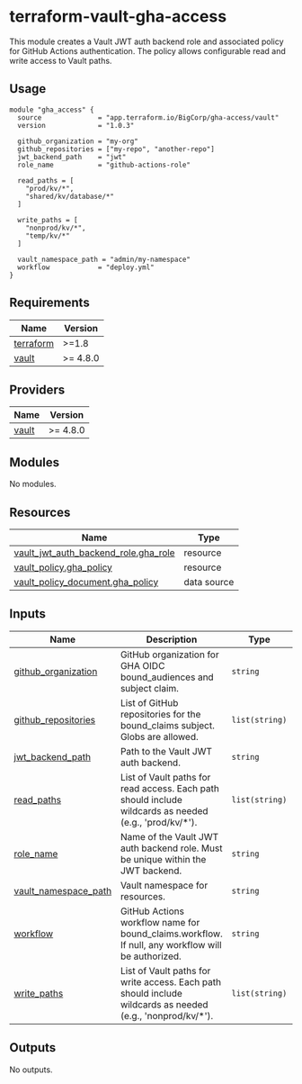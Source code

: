 # terraform-vault-gha-access

This module creates a Vault JWT auth backend role and associated policy for GitHub Actions authentication. The policy allows configurable read and write access to Vault paths.

## Usage

```hcl
module "gha_access" {
  source              = "app.terraform.io/BigCorp/gha-access/vault"
  version             = "1.0.3"

  github_organization = "my-org"
  github_repositories = ["my-repo", "another-repo"]
  jwt_backend_path    = "jwt"
  role_name           = "github-actions-role"
  
  read_paths = [
    "prod/kv/*",
    "shared/kv/database/*"
  ]
  
  write_paths = [
    "nonprod/kv/*",
    "temp/kv/*"
  ]
  
  vault_namespace_path = "admin/my-namespace"
  workflow            = "deploy.yml"
}
```

<!-- BEGIN_TF_DOCS -->
## Requirements

| Name | Version |
|------|---------|
| <a name="requirement_terraform"></a> [terraform](#requirement\_terraform) | >=1.8 |
| <a name="requirement_vault"></a> [vault](#requirement\_vault) | >= 4.8.0 |

## Providers

| Name | Version |
|------|---------|
| <a name="provider_vault"></a> [vault](#provider\_vault) | >= 4.8.0 |

## Modules

No modules.

## Resources

| Name | Type |
|------|------|
| [vault_jwt_auth_backend_role.gha_role](https://registry.terraform.io/providers/hashicorp/vault/latest/docs/resources/jwt_auth_backend_role) | resource |
| [vault_policy.gha_policy](https://registry.terraform.io/providers/hashicorp/vault/latest/docs/resources/policy) | resource |
| [vault_policy_document.gha_policy](https://registry.terraform.io/providers/hashicorp/vault/latest/docs/data-sources/policy_document) | data source |

## Inputs

| Name | Description | Type | Default | Required |
|------|-------------|------|---------|:--------:|
| <a name="input_github_organization"></a> [github\_organization](#input\_github\_organization) | GitHub organization for GHA OIDC bound\_audiences and subject claim. | `string` | n/a | yes |
| <a name="input_github_repositories"></a> [github\_repositories](#input\_github\_repositories) | List of GitHub repositories for the bound\_claims subject. Globs are allowed. | `list(string)` | n/a | yes |
| <a name="input_jwt_backend_path"></a> [jwt\_backend\_path](#input\_jwt\_backend\_path) | Path to the Vault JWT auth backend. | `string` | n/a | yes |
| <a name="input_read_paths"></a> [read\_paths](#input\_read\_paths) | List of Vault paths for read access. Each path should include wildcards as needed (e.g., 'prod/kv/*'). | `list(string)` | `[]` | no |
| <a name="input_role_name"></a> [role\_name](#input\_role\_name) | Name of the Vault JWT auth backend role. Must be unique within the JWT backend. | `string` | n/a | yes |
| <a name="input_vault_namespace_path"></a> [vault\_namespace\_path](#input\_vault\_namespace\_path) | Vault namespace for resources. | `string` | `null` | no |
| <a name="input_workflow"></a> [workflow](#input\_workflow) | GitHub Actions workflow name for bound\_claims.workflow. If null, any workflow will be authorized. | `string` | `null` | no |
| <a name="input_write_paths"></a> [write\_paths](#input\_write\_paths) | List of Vault paths for write access. Each path should include wildcards as needed (e.g., 'nonprod/kv/*'). | `list(string)` | `[]` | no |

## Outputs

No outputs.
<!-- END_TF_DOCS -->